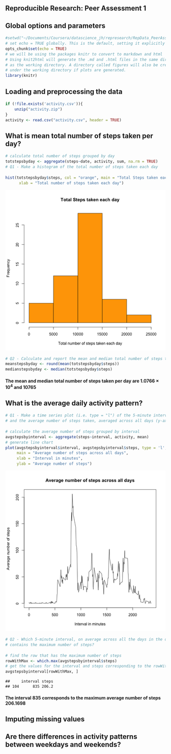 Reproducible Research: Peer Assessment 1
---


## Global options and parameters

```r
#setwd("~/Documents/Coursera/datascience_jh/represearch/RepData_PeerAssessment1")
# set echo = TRUE globally. This is the default, setting it explicitly here
opts_chunk$set(echo = TRUE)
# we will be using the packages knitr to convert to markdown and html
# Using knit2html will generate the .md and .html files in the same directory
# as the working directory. A directory called figures will also be created 
# under the working directory if plots are generated.
library(knitr)
```


## Loading and preprocessing the data

```r
if (!file.exists('activity.csv')){
    unzip("activity.zip")
}
activity <- read.csv("activity.csv", header = TRUE)
```


## What is mean total number of steps taken per day?

```r
# calculate total number of steps grouped by day
totstepsbyday <- aggregate(steps~date, activity, sum, na.rm = TRUE)
# Q1 - Make a histogram of the total number of steps taken each day

hist(totstepsbyday$steps, col = "orange", main = "Total Steps taken each day",
      xlab = "Total number of steps taken each day")
```

![plot of chunk meanTotalStepsPerDay](figure/meanTotalStepsPerDay.png) 

```r
# Q2 - Calculate and report the mean and median total number of steps taken per day
meanstepsbyday <- round(mean(totstepsbyday$steps))
medianstepsbyday <- median(totstepsbyday$steps)
```
#### The mean and median total number of steps taken per day are 1.0766 &times; 10<sup>4</sup> and 10765


## What is the average daily activity pattern?

```r
# Q1 - Make a time series plot (i.e. type = "l") of the 5-minute interval (x-axis) 
# and the average number of steps taken, averaged across all days (y-axis)

# calculate the average number of steps grouped by interval
avgstepsbyinterval <- aggregate(steps~interval, activity, mean)
# generate line chart
plot(avgstepsbyinterval$interval, avgstepsbyinterval$steps, type = 'l', col = 1, 
     main = "Average number of steps across all days",
     xlab = "Interval in minutes",
     ylab = "Average number of steps")
```

![plot of chunk avgDailyActivityPattern](figure/avgDailyActivityPattern.png) 

```r
# Q2 - Which 5-minute interval, on average across all the days in the dataset, 
# contains the maximum number of steps?

# find the row that has the maximum number of steps
rowWithMax <- which.max(avgstepsbyinterval$steps)
# get the values for the interval and steps corresponding to the rowWithMax row
avgstepsbyinterval[rowWithMax, ]
```

```
##     interval steps
## 104      835 206.2
```
#### The interval 835 corresponds to the maximum average number of steps  206.1698


## Imputing missing values



## Are there differences in activity patterns between weekdays and weekends?
